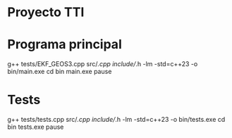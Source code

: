 # Proyecto TTI

# Programa principal
g++ tests/EKF_GEOS3.cpp src/*.cpp include/*.h  -lm -std=c++23 -o bin/main.exe
cd bin
main.exe
pause

# Tests
g++ tests/tests.cpp src/*.cpp include/*.h -lm -std=c++23 -o bin/tests.exe
cd bin
tests.exe
pause